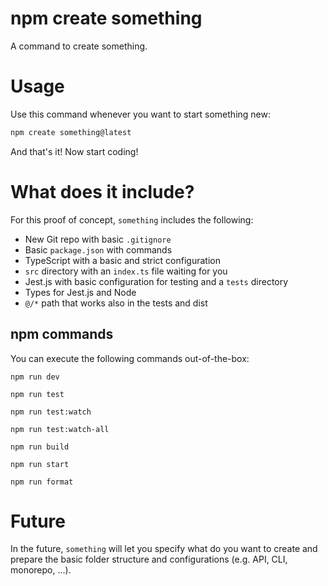 # npm create something
A command to create something.

# Usage
Use this command whenever you want to start something new:

```sh
npm create something@latest
```

And that's it! Now start coding!

# What does it include?
For this proof of concept, `something` includes the following:
- New Git repo with basic `.gitignore`
- Basic `package.json` with commands
- TypeScript with a basic and strict configuration
- `src` directory with an `index.ts` file waiting for you
- Jest.js with basic configuration for testing and a `tests` directory
- Types for Jest.js and Node
- `@/*` path that works also in the tests and dist

## npm commands
You can execute the following commands out-of-the-box:

```
npm run dev

npm run test

npm run test:watch

npm run test:watch-all

npm run build

npm run start

npm run format
```

# Future
In the future, `something` will let you specify what do you want to create and
prepare the basic folder structure and configurations (e.g. API, CLI, monorepo, ...).
